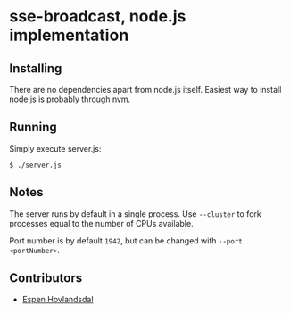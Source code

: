 # sse-broadcast, node.js implementation

## Installing

There are no dependencies apart from node.js itself.
Easiest way to install node.js is probably through [nvm](https://github.com/creationix/nvm).

## Running

Simply execute server.js:

```
$ ./server.js
```

## Notes

The server runs by default in a single process. Use `--cluster` to fork processes equal to the number of CPUs available.

Port number is by default `1942`, but can be changed with `--port <portNumber>`.

## Contributors

- [Espen Hovlandsdal](https://github.com/rexxars)


